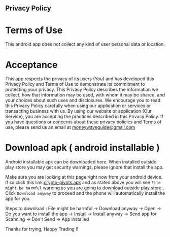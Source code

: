 ## Privacy Policy
# Terms of Use
This android app does not collect any kind of user personal data or location. 

# Acceptance
This app respects the privacy of its users (You) and has developed this Privacy Policy and Terms of Use to demonstrate its commitment to protecting your privacy. This Privacy Policy describes the information we collect, how that information may be used, with whom it may be shared, and your choices about such uses and disclosures. We encourage you to read this Privacy Policy carefully when using our application or services or transacting business with us. By using our website or application (Our Service), you are accepting the practices described in this Privacy Policy.
If you have questions or concerns about these privacy policies and Terms of use, please send us an email at moneywaveguide@gmail.com

# Download apk ( android installable )
Android installable apk can be downloaded here. When installed outside play store you may get security warnings, please ignore that install the app.

Make sure you are looking at this page right now from your android device. If so click this link [crypto-pivots.apk](https://github.com/profitwave/profitwave.github.io/blob/main/apk/crypto-pivots.apk?raw=true) and as stated above you will see `File might be harmful` warning as you are going to download outside play store.. Click `Download anyway` to proceed and the phone will automatically install the app for you.

Steps to download : File might be harmful -> Download anyway -> Open -> Do you want to install the app -> Install -> Install anyway -> Send app for Scanning -> Don't Send -> App installed

Thanks for trying, Happy Trading !!

